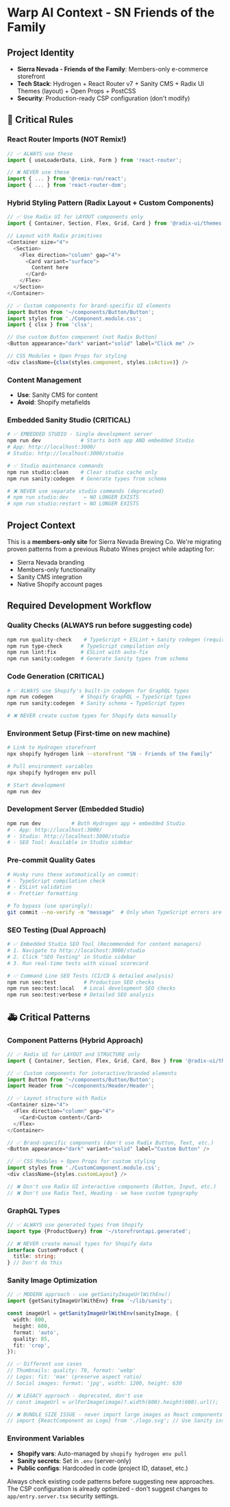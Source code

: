 # Warp AI Context - SN Friends of the Family

## Project Identity

- **Sierra Nevada - Friends of the Family**: Members-only e-commerce storefront
- **Tech Stack**: Hydrogen + React Router v7 + Sanity CMS + Radix UI Themes (layout) + Open Props + PostCSS
- **Security**: Production-ready CSP configuration (don't modify)

## 🚨 Critical Rules

### React Router Imports (NOT Remix!)

```typescript
// ✅ ALWAYS use these
import { useLoaderData, Link, Form } from 'react-router';

// ❌ NEVER use these
import { ... } from '@remix-run/react';
import { ... } from 'react-router-dom';
```

### Hybrid Styling Pattern (Radix Layout + Custom Components)

```typescript
// ✅ Use Radix UI for LAYOUT components only
import { Container, Section, Flex, Grid, Card } from '@radix-ui/themes';

// Layout with Radix primitives
<Container size="4">
  <Section>
    <Flex direction="column" gap="4">
      <Card variant="surface">
        Content here
      </Card>
    </Flex>
  </Section>
</Container>

// ✅ Custom components for brand-specific UI elements
import Button from '~/components/Button/Button';
import styles from './Component.module.css';
import { clsx } from 'clsx';

// Use custom Button component (not Radix Button)
<Button appearance="dark" variant="solid" label="Click me" />

// CSS Modules + Open Props for styling
<div className={clsx(styles.component, styles.isActive)} />
```

### Content Management

- **Use**: Sanity CMS for content
- **Avoid**: Shopify metafields

### Embedded Sanity Studio (CRITICAL)

```bash
# ✅ EMBEDDED STUDIO - Single development server
npm run dev             # Starts both app AND embedded Studio
# App: http://localhost:3000/
# Studio: http://localhost:3000/studio

# ✅ Studio maintenance commands
npm run studio:clean    # Clear studio cache only
npm run sanity:codegen  # Generate types from schema

# ❌ NEVER use separate studio commands (deprecated)
# npm run studio:dev     ← NO LONGER EXISTS
# npm run studio:restart ← NO LONGER EXISTS
```

## Project Context

This is a **members-only site** for Sierra Nevada Brewing Co. We're migrating proven patterns from a previous Rubato Wines project while adapting for:

- Sierra Nevada branding
- Members-only functionality
- Sanity CMS integration
- Native Shopify account pages

## Required Development Workflow

### Quality Checks (ALWAYS run before suggesting code)

```bash
npm run quality-check    # TypeScript + ESLint + Sanity codegen (required before PR)
npm run type-check      # TypeScript compilation only
npm run lint:fix        # ESLint with auto-fix
npm run sanity:codegen  # Generate Sanity types from schema
```

### Code Generation (CRITICAL)

```bash
# ✅ ALWAYS use Shopify's built-in codegen for GraphQL types
npm run codegen         # Shopify GraphQL → TypeScript types
npm run sanity:codegen  # Sanity schema → TypeScript types

# ❌ NEVER create custom types for Shopify data manually
```

### Environment Setup (First-time on new machine)

```bash
# Link to Hydrogen storefront
npx shopify hydrogen link --storefront "SN - Friends of the Family"

# Pull environment variables
npx shopify hydrogen env pull

# Start development
npm run dev
```

### Development Server (Embedded Studio)

```bash
npm run dev          # Both Hydrogen app + embedded Studio
# - App: http://localhost:3000/
# - Studio: http://localhost:3000/studio
# - SEO Tool: Available in Studio sidebar
```

### Pre-commit Quality Gates

```bash
# Husky runs these automatically on commit:
# - TypeScript compilation check
# - ESLint validation
# - Prettier formatting

# To bypass (use sparingly):
git commit --no-verify -m "message"  # Only when TypeScript errors are unrelated
```

### SEO Testing (Dual Approach)

```bash
# ✅ Embedded Studio SEO Tool (Recommended for content managers)
# 1. Navigate to http://localhost:3000/studio
# 2. Click "SEO Testing" in Studio sidebar
# 3. Run real-time tests with visual scorecard

# ✅ Command Line SEO Tests (CI/CD & detailed analysis)
npm run seo:test         # Production SEO checks
npm run seo:test:local   # Local development SEO checks
npm run seo:test:verbose # Detailed SEO analysis
```

## 🚑 Critical Patterns

### Component Patterns (Hybrid Approach)

```typescript
// ✅ Radix UI for LAYOUT and STRUCTURE only
import { Container, Section, Flex, Grid, Card, Box } from '@radix-ui/themes';

// ✅ Custom components for interactive/branded elements
import Button from '~/components/Button/Button';
import Header from '~/components/Header/Header';

// ✅ Layout structure with Radix
<Container size="4">
  <Flex direction="column" gap="4">
    <Card>Custom content</Card>
  </Flex>
</Container>

// ✅ Brand-specific components (don't use Radix Button, Text, etc.)
<Button appearance="dark" variant="solid" label="Custom Button" />

// ✅ CSS Modules + Open Props for custom styling
import styles from './CustomComponent.module.css';
<div className={styles.customLayout} />

// ❌ Don't use Radix UI interactive components (Button, Input, etc.)
// ❌ Don't use Radix Text, Heading - we have custom typography
```

### GraphQL Types

```typescript
// ✅ ALWAYS use generated types from Shopify
import type {ProductQuery} from '~/storefrontapi.generated';

// ❌ NEVER create manual types for Shopify data
interface CustomProduct {
  title: string;
} // Don't do this
```

### Sanity Image Optimization

```typescript
// ✅ MODERN approach - use getSanityImageUrlWithEnv()
import {getSanityImageUrlWithEnv} from '~/lib/sanity';

const imageUrl = getSanityImageUrlWithEnv(sanityImage, {
  width: 800,
  height: 600,
  format: 'auto',
  quality: 85,
  fit: 'crop',
});

// ✅ Different use cases
// Thumbnails: quality: 70, format: 'webp'
// Logos: fit: 'max' (preserve aspect ratio)
// Social images: format: 'jpg', width: 1200, height: 630

// ❌ LEGACY approach - deprecated, don't use
// const imageUrl = urlForImage(image)?.width(800).height(600).url();

// ❌ BUNDLE SIZE ISSUE - never import large images as React components
// import {ReactComponent as Logo} from './logo.svg'; // Use Sanity instead
```

### Environment Variables

- **Shopify vars**: Auto-managed by `shopify hydrogen env pull`
- **Sanity secrets**: Set in `.env` (server-only)
- **Public configs**: Hardcoded in code (project ID, dataset, etc.)

Always check existing code patterns before suggesting new approaches. The CSP configuration is already optimized - don't suggest changes to `app/entry.server.tsx` security settings.
